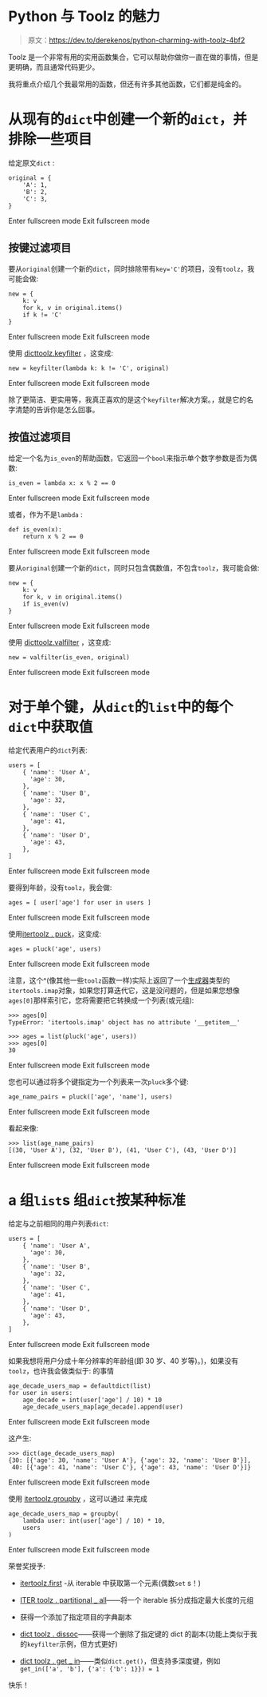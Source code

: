 # Python 与 Toolz 的魅力

> 原文：<https://dev.to/derekenos/python-charming-with-toolz-4bf2>

Toolz 是一个非常有用的实用函数集合，它可以帮助你做你一直在做的事情，但是更明确，而且通常代码更少。

我将重点介绍几个我最常用的函数，但还有许多其他函数，它们都是纯金的。

# 从现有的`dict`中创建一个新的`dict`，并排除一些项目

给定原文`dict` :

```
original = {
    'A': 1,
    'B': 2,
    'C': 3,
} 
```

Enter fullscreen mode Exit fullscreen mode

## 按键过滤项目

要从`original`创建一个新的`dict`，同时排除带有`key='C'`的项目，没有`toolz`，我可能会做:

```
new = {
    k: v
    for k, v in original.items()
    if k != 'C'
} 
```

Enter fullscreen mode Exit fullscreen mode

使用 [dicttoolz.keyfilter](https://toolz.readthedocs.io/en/latest/api.html#toolz.dicttoolz.keyfilter) ，这变成:

```
new = keyfilter(lambda k: k != 'C', original) 
```

Enter fullscreen mode Exit fullscreen mode

除了更简洁、更实用等，我真正喜欢的是这个`keyfilter`解决方案。，就是它的名字清楚的告诉你是怎么回事。

## 按值过滤项目

给定一个名为`is_even`的帮助函数，它返回一个`bool`来指示单个数字参数是否为偶数:

```
is_even = lambda x: x % 2 == 0 
```

Enter fullscreen mode Exit fullscreen mode

或者，作为不是`lambda` :

```
def is_even(x):
    return x % 2 == 0 
```

Enter fullscreen mode Exit fullscreen mode

要从`original`创建一个新的`dict`，同时只包含偶数值，不包含`toolz`，我可能会做:

```
new = {
    k: v
    for k, v in original.items()
    if is_even(v)
} 
```

Enter fullscreen mode Exit fullscreen mode

使用 [dicttoolz.valfilter](https://toolz.readthedocs.io/en/latest/api.html#toolz.dicttoolz.valfilter) ，这变成:

```
new = valfilter(is_even, original) 
```

Enter fullscreen mode Exit fullscreen mode

# 对于单个键，从`dict`的`list`中的每个`dict`中获取值

给定代表用户的`dict`列表:

```
users = [
    { 'name': 'User A',
      'age': 30,
    }, 
    { 'name': 'User B',
      'age': 32,
    }, 
    { 'name': 'User C',
      'age': 41,
    }, 
    { 'name': 'User D',
      'age': 43,
    }, 
] 
```

Enter fullscreen mode Exit fullscreen mode

要得到年龄，没有`toolz`，我会做:

```
ages = [ user['age'] for user in users ] 
```

Enter fullscreen mode Exit fullscreen mode

使用[itertoolz . puck](https://toolz.readthedocs.io/en/latest/api.html#toolz.itertoolz.pluck)，这变成:

```
ages = pluck('age', users) 
```

Enter fullscreen mode Exit fullscreen mode

注意，这个^(像其他一些`toolz`函数一样)实际上返回了一个[生成器](https://wiki.python.org/moin/Generators)类型的`itertools.imap`对象，如果您打算迭代它，这是没问题的，但是如果您想像`ages[0]`那样索引它，您将需要把它转换成一个列表(或元组):

```
>>> ages[0]
TypeError: 'itertools.imap' object has no attribute '__getitem__'

>>> ages = list(pluck('age', users))
>>> ages[0]
30 
```

Enter fullscreen mode Exit fullscreen mode

您也可以通过将多个键指定为一个列表来一次`pluck`多个键:

```
age_name_pairs = pluck(['age', 'name'], users) 
```

Enter fullscreen mode Exit fullscreen mode

看起来像:

```
>>> list(age_name_pairs)
[(30, 'User A'), (32, 'User B'), (41, 'User C'), (43, 'User D')] 
```

Enter fullscreen mode Exit fullscreen mode

# a 组`list`s 组`dict`按某种标准

给定与之前相同的用户列表`dict`:

```
users = [
    { 'name': 'User A',
      'age': 30,
    }, 
    { 'name': 'User B',
      'age': 32,
    }, 
    { 'name': 'User C',
      'age': 41,
    }, 
    { 'name': 'User D',
      'age': 43,
    }, 
] 
```

Enter fullscreen mode Exit fullscreen mode

如果我想将用户分成十年分辨率的年龄组(即 30 岁、40 岁等)。)，如果没有`toolz`，也许我会做类似于:
的事情

```
age_decade_users_map = defaultdict(list)
for user in users:
    age_decade = int(user['age'] / 10) * 10
    age_decade_users_map[age_decade].append(user) 
```

Enter fullscreen mode Exit fullscreen mode

这产生:

```
>>> dict(age_decade_users_map)
{30: [{'age': 30, 'name': 'User A'}, {'age': 32, 'name': 'User B'}],
 40: [{'age': 41, 'name': 'User C'}, {'age': 43, 'name': 'User D'}]} 
```

Enter fullscreen mode Exit fullscreen mode

使用 [itertoolz.groupby](https://toolz.readthedocs.io/en/latest/api.html#toolz.itertoolz.groupby) ，这可以通过
来完成

```
age_decade_users_map = groupby(
    lambda user: int(user['age'] / 10) * 10,
    users
) 
```

Enter fullscreen mode Exit fullscreen mode

荣誉奖授予:

*   [itertoolz.first](https://toolz.readthedocs.io/en/latest/api.html#toolz.itertoolz.first) -从 iterable 中获取第一个元素(偶数`set` s！)

*   [ITER toolz . partitional _ all](https://toolz.readthedocs.io/en/latest/api.html#toolz.itertoolz.partition_all)——将一个 iterable 拆分成指定最大长度的元组

*   获得一个添加了指定项目的字典副本

*   [dict toolz . dissoc](https://toolz.readthedocs.io/en/latest/api.html#toolz.dicttoolz.dissoc)——获得一个删除了指定键的 dict 的副本(功能上类似于我的`keyfilter`示例，但方式更好)

*   [dict toolz . get _ in](https://toolz.readthedocs.io/en/latest/api.html#toolz.dicttoolz.get_in)——类似`dict.get()`，但支持多深度键，例如`get_in(['a', 'b'], {'a': {'b': 1}}) = 1`

快乐！